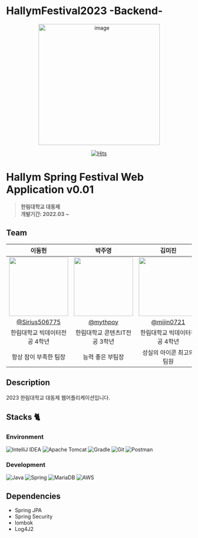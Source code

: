 # HallymFestival2023 -Backend-

<div align="center">
    <img width="329" alt="image" src="https://avatars.githubusercontent.com/u/122857055?s=400&u=386f18f709e3269a0f8fa4078f62f53320576dfd&v=4">

[![Hits](https://hits.seeyoufarm.com/api/count/incr/badge.svg?url=https%3A%2F%2Fgithub.com%2FVoluntain-SKKU%2FHallymFestival2023-Backend-&count_bg=%2379C83D&title_bg=%23555555&icon=&icon_color=%23E7E7E7&title=hits&edge_flat=false)](https://hits.seeyoufarm.com)

</div>

# Hallym Spring Festival Web Application v0.01
> **한림대학교 대동제** <br/> **개발기간: 2022.03 ~**

<!-- 
## Deployment url

> **개발 버전** : [http://@@@.com/](http://@@@.come/) <br>
> **프론트 서버** : [http://@@@.com:1234/](http://@@@.come:1234/)<br>
> **백엔드 서버** : [http://hallymfestival.com:8080/](http://@@@.come:5678/)<br>
-->
## Team

|                                   이동헌                                     |                                       박주영                                        |             김미진                                                                  |                                                                                     
|:--------------------------------------------------------------------------------:|:--------------------------------------------------------------------------------:|:--------------------------------------------------------------------------------:|
| <img width="160px" src="https://avatars.githubusercontent.com/u/80760160?v=4" /> | <img width="160px" src="https://avatars.githubusercontent.com/u/52206904?v=4" /> | <img width="160px" src="https://avatars.githubusercontent.com/u/112682489?v=4"/> |
|                 [@Sirius506775](https://github.com/Sirius506775)                 |                      [@mythpoy](https://github.com/mythpoy)                      |                    [@mijin0721](https://github.com/mijin0721)                    |
|                                한림대학교 빅데이터전공  4학년                                 |   한림대학교 콘텐츠IT전공 3학년   |                                 한림대학교 빅데이터전공 4학년                                 | 
|                                항상 잠이 부족한 팀장                                 |  능력 좋은 부팀장   |                                성실의 아이콘 최고의 팀원                                  | 

## Description
2023 한림대학교 대동제 웹어플리케이션입니다.  

## Stacks 🐈

### Environment
![IntelliJ IDEA](https://img.shields.io/badge/IntelliJIDEA-000000.svg?style=for-the-badge&logo=intellij-idea&logoColor=white)
![Apache Tomcat](https://img.shields.io/badge/apache%20tomcat-%23F8DC75.svg?style=for-the-badge&logo=apache-tomcat&logoColor=black)
![Gradle](https://img.shields.io/badge/Gradle-02303A.svg?style=for-the-badge&logo=Gradle&logoColor=white)
![Git](https://img.shields.io/badge/Git-F05032?style=for-the-badge&logo=Git&logoColor=white)
![Postman](https://img.shields.io/badge/Postman-FF6C37?style=for-the-badge&logo=postman&logoColor=white)


### Development
![Java](https://img.shields.io/badge/java-%23ED8B00.svg?style=for-the-badge&logo=java&logoColor=white)
![Spring](https://img.shields.io/badge/spring-%236DB33F.svg?style=for-the-badge&logo=spring&logoColor=white)
![MariaDB](https://img.shields.io/badge/MariaDB-003545?style=for-the-badge&logo=mariadb&logoColor=white)
![AWS](https://img.shields.io/badge/AWS-%23FF9900.svg?style=for-the-badge&logo=amazon-aws&logoColor=white)

## Dependencies
- Spring JPA
- Spring Security
- lombok
- Log4J2

<!--
## REST API Endpoint
> - Get  <br>
> - Post
> - Put
> - Delete
> - .....
> 
-->
